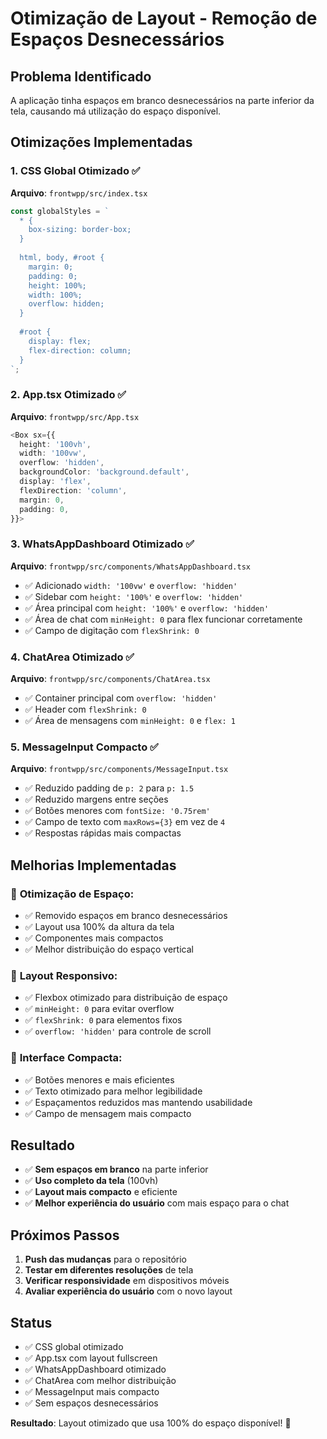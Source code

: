 # Otimização de Layout - Remoção de Espaços Desnecessários

## Problema Identificado

A aplicação tinha espaços em branco desnecessários na parte inferior da tela, causando má utilização do espaço disponível.

## Otimizações Implementadas

### 1. CSS Global Otimizado ✅

**Arquivo**: `frontwpp/src/index.tsx`

```typescript
const globalStyles = `
  * {
    box-sizing: border-box;
  }
  
  html, body, #root {
    margin: 0;
    padding: 0;
    height: 100%;
    width: 100%;
    overflow: hidden;
  }
  
  #root {
    display: flex;
    flex-direction: column;
  }
`;
```

### 2. App.tsx Otimizado ✅

**Arquivo**: `frontwpp/src/App.tsx`

```typescript
<Box sx={{ 
  height: '100vh',
  width: '100vw',
  overflow: 'hidden',
  backgroundColor: 'background.default',
  display: 'flex',
  flexDirection: 'column',
  margin: 0,
  padding: 0,
}}>
```

### 3. WhatsAppDashboard Otimizado ✅

**Arquivo**: `frontwpp/src/components/WhatsAppDashboard.tsx`

- ✅ Adicionado `width: '100vw'` e `overflow: 'hidden'`
- ✅ Sidebar com `height: '100%'` e `overflow: 'hidden'`
- ✅ Área principal com `height: '100%'` e `overflow: 'hidden'`
- ✅ Área de chat com `minHeight: 0` para flex funcionar corretamente
- ✅ Campo de digitação com `flexShrink: 0`

### 4. ChatArea Otimizado ✅

**Arquivo**: `frontwpp/src/components/ChatArea.tsx`

- ✅ Container principal com `overflow: 'hidden'`
- ✅ Header com `flexShrink: 0`
- ✅ Área de mensagens com `minHeight: 0` e `flex: 1`

### 5. MessageInput Compacto ✅

**Arquivo**: `frontwpp/src/components/MessageInput.tsx`

- ✅ Reduzido padding de `p: 2` para `p: 1.5`
- ✅ Reduzido margens entre seções
- ✅ Botões menores com `fontSize: '0.75rem'`
- ✅ Campo de texto com `maxRows={3}` em vez de `4`
- ✅ Respostas rápidas mais compactas

## Melhorias Implementadas

### 📏 **Otimização de Espaço:**
- ✅ Removido espaços em branco desnecessários
- ✅ Layout usa 100% da altura da tela
- ✅ Componentes mais compactos
- ✅ Melhor distribuição do espaço vertical

### 🎯 **Layout Responsivo:**
- ✅ Flexbox otimizado para distribuição de espaço
- ✅ `minHeight: 0` para evitar overflow
- ✅ `flexShrink: 0` para elementos fixos
- ✅ `overflow: 'hidden'` para controle de scroll

### 📱 **Interface Compacta:**
- ✅ Botões menores e mais eficientes
- ✅ Texto otimizado para melhor legibilidade
- ✅ Espaçamentos reduzidos mas mantendo usabilidade
- ✅ Campo de mensagem mais compacto

## Resultado

- ✅ **Sem espaços em branco** na parte inferior
- ✅ **Uso completo da tela** (100vh)
- ✅ **Layout mais compacto** e eficiente
- ✅ **Melhor experiência do usuário** com mais espaço para o chat

## Próximos Passos

1. **Push das mudanças** para o repositório
2. **Testar em diferentes resoluções** de tela
3. **Verificar responsividade** em dispositivos móveis
4. **Avaliar experiência do usuário** com o novo layout

## Status

- ✅ CSS global otimizado
- ✅ App.tsx com layout fullscreen
- ✅ WhatsAppDashboard otimizado
- ✅ ChatArea com melhor distribuição
- ✅ MessageInput mais compacto
- ✅ Sem espaços desnecessários

**Resultado**: Layout otimizado que usa 100% do espaço disponível! 🎉